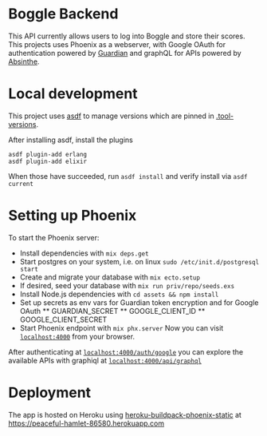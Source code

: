 # Boggle Backend

This API currently allows users to log into Boggle and store their scores.
This projects uses Phoenix as a webserver, with Google OAuth for authentication powered by [Guardian](https://github.com/ueberauth/guardian) and graphQL for APIs powered by [Absinthe](https://github.com/absinthe-graphql/absinthe).

# Local development
This project uses [asdf](https://github.com/asdf-vm/asdf) to manage versions which are pinned in [.tool-versions](./.tool-versions).

After installing asdf, install the plugins
```
asdf plugin-add erlang
asdf plugin-add elixir
```
When those have succeeded, run `asdf install` and verify install via `asdf
current`

# Setting up Phoenix

To start the Phoenix server:

  * Install dependencies with `mix deps.get`
  * Start postgres on your system, i.e. on linux `sudo /etc/init.d/postgresql start`
  * Create and migrate your database with `mix ecto.setup`
  * If desired, seed your database with `mix run priv/repo/seeds.exs`
  * Install Node.js dependencies with `cd assets && npm install`
  * Set up secrets as env vars for Guardian token encryption and for Google OAuth
  ** GUARDIAN_SECRET
  ** GOOGLE_CLIENT_ID
  ** GOOGLE_CLIENT_SECRET
  * Start Phoenix endpoint with `mix phx.server`
Now you can visit [`localhost:4000`](http://localhost:4000) from your browser.

After authenticating at [`localhost:4000/auth/google`](http://localhost:4000/auth/google)  you can explore the available APIs with graphiql at  [`localhost:4000/api/graphql`](http://localhost:4000/api/graphql)

# Deployment
The app is hosted on Heroku using [heroku-buildpack-phoenix-static](https://github.com/gjaldon/heroku-buildpack-phoenix-static) at https://peaceful-hamlet-86580.herokuapp.com
